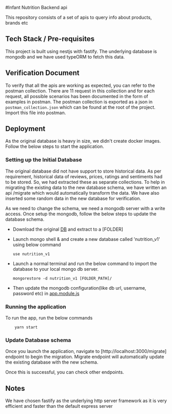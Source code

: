 #Infant Nutrition Backend api

This repository consists of a set of apis to query info about products, brands etc

## Tech Stack / Pre-requisites

This project is built using nestjs with fastify. The underlying database is mongodb and we have used typeORM to fetch this data. 

## Verification Document

To verify that all the apis are working as expected, you can refer to the postman collection. There are 11 request in this collection and for each request, all possible scenarios has been documented in the form of examples in postman. The postman collection is exported as a json in `postman_collection.json` which can be found at the root of the project. Import this file into postman.

## Deployment

As the original database is heavy in size, we didn't create docker images. Follow the below steps to start the application.

### Setting up the Initial Database

The original database did not have support to store historical data. As per requirement, historical data of reviews, prices, ratings and sentiments had to be stored. So, we had extracted these as separate collections.
To help in migrating the existing data to the new database schema, we have written an api /migrate which would automatically transform the data.
We have also inserted some random data in the new database for verification.

As we need to change the schema, we need a mongodb server with a write access.
Once setup the mongodb, follow the below steps to update the database schema.

- Download the original [DB](https://tc-nutrition-data.s3.amazonaws.com/nutrition.zip) and extract to a [FOLDER]
- Launch mongo shell & and create a new database called 'nutrition_v1' using below command

     ```use nutrition_v1```
- Launch a normal terminal and run the below command to import the database to your local mongo db server.

    ``` mongorestore -d nutrition_v1 [FOLDER_PATH]/ ```
- Then update the mongodb configuration(like db url, username, password etc) in [app.module.js](src/app.module.ts)

### Running the application

To run the app, run the below commands
```yarn install
    yarn start
```

### Update Database schema

Once you launch the application, navigate to [http://localhost:3000/migrate] endpoint to begin the migration. 
Migrate endpoint will automatically update the existing database with the new schema. 

Once this is successful, you can check other endpoints.

## Notes

We have chosen fastify as the underlying http server framework as it is very efficient and faster than the default express server 




